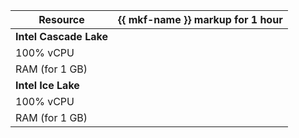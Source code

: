 | Resource | {{ mkf-name }} markup for 1 hour |
|---------------|---------------------------------|
| **Intel Cascade Lake** |
| 100% vCPU | |
| RAM (for 1 GB) | |
| **Intel Ice Lake** |
| 100% vCPU | |
| RAM (for 1 GB) | |
